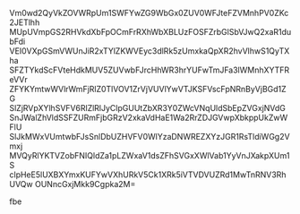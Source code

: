 Vm0wd2QyVkZOVWRpUm1SWFYwZG9WbGx0ZUV0WFJteFZVMnhPV0ZKc2JETlhh
MUpUVmpGS2RHVkdXbFpOCmFrRXhWbXBLUzFOSFZrbGlSbVJwQ2xaR1dubFdi
VEI0VXpGSmVWUnJiR2xTYlZKWVEyc3dlRk5zUmxkaQpXR2hvVlhwS1QyTXha
SFZTYkdScFVteHdkMUV5ZUVwbFJrcHhWR3hrYUFwTmJFa3lWMnhXYTFReVVr
ZFYKYmtwWVlrWmFjRlZ0TlVOV1ZrVjVUVlYwVTJKSFVscFpNRnByVjBGd1ZG
SlZjRVpXYlhSVFV6RlZlRlJyClpGUUtZbXR3Y0ZWcVNqUldSbEpZVGxjNVdG
SnJWalZhVldSSFZURmFjbGRzV2xkaVdHaE1Wa2RrZDJGVwpXbkppUkZwWFlU
SlJkMWxVUmtwbFJsSnlDbUZHVFV0WlYzaDNWREZXYzJGR1RsTldiWGg2Vmxj
MVQyRlYKTVZobFNIQldZa1pLZWxaV1dsZFhSVGxXWlVab1YyVnJXakpXUm1S
clpHeE5lUXBXYmxKUFYwVXhURkV5Ck1XRk5iVTVDVUZRd1MwTnRNV3RhUVQw
OUNncGxjMkk9Cgpka2M=

fbe